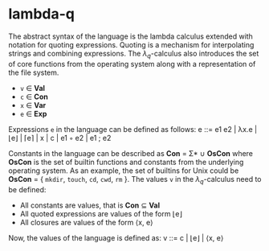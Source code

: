# lambda-q
The abstract syntax of the language is the lambda calculus extended with notation for quoting expressions. Quoting is a mechanism for interpolating strings and combining expressions. The $\lambda_q$-calculus also introduces the set of core functions from the operating system along with a representation of the file system.

- `v` ∈ **Val**
- `c` ∈ **Con**
- `x` ∈ **Var**
- `e` ∈ **Exp**

Expressions `e` in the language can be defined as follows:
e ::= e1 e2 | λx.e | ⌊e⌋ | ⌈e⌉ | x | c | e1 ◦ e2 | e1 ; e2


Constants in the language can be described as **Con** = Σ* ∪ **OsCon** where **OsCon** is the set of builtin functions and constants from the underlying operating system. As an example, the set of builtins for Unix could be **OsCon** = { `mkdir`, `touch`, `cd`, `cwd`, `rm` }. The values `v` in the $\lambda_q$-calculus need to be defined:

- All constants are values, that is **Con** ⊆ **Val**
- All quoted expressions are values of the form ⌊e⌋
- All closures are values of the form ⟨x, e⟩

Now, the values of the language is defined as:
v ::= c | ⌊e⌋ | ⟨x, e⟩
